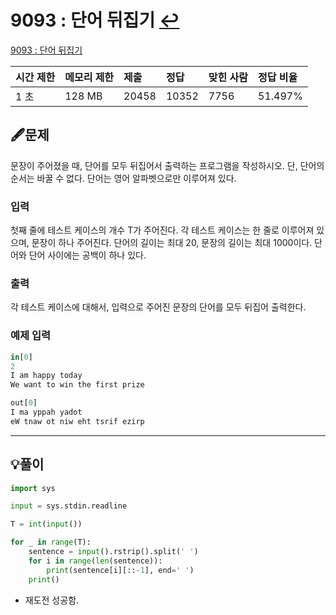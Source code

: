 # 9093 : 단어 뒤집기 [↩](../../acmicpc)

[9093 : 단어 뒤집기](https://www.acmicpc.net/problem/9093)

| 시간 제한 | 메모리 제한 | 제출  | 정답  | 맞힌 사람 | 정답 비율 |
| :-------- | :---------- | :---- | :---- | :-------- | :-------- |
| 1 초      | 128 MB      | 20458 | 10352 | 7756      | 51.497%   |

## 🖋️문제

문장이 주어졌을 때, 단어를 모두 뒤집어서 출력하는 프로그램을 작성하시오. 단, 단어의 순서는 바꿀 수 없다. 단어는 영어 알파벳으로만 이루어져 있다.

### 입력

첫째 줄에 테스트 케이스의 개수 T가 주어진다. 각 테스트 케이스는 한 줄로 이루어져 있으며, 문장이 하나 주어진다. 단어의 길이는 최대 20, 문장의 길이는 최대 1000이다. 단어와 단어 사이에는 공백이 하나 있다.

### 출력

각 테스트 케이스에 대해서, 입력으로 주어진 문장의 단어를 모두 뒤집어 출력한다.

### 예제 입력

```python
in[0]
2
I am happy today
We want to win the first prize

out[0]
I ma yppah yadot
eW tnaw ot niw eht tsrif ezirp

```

---

## 💡풀이

```python
import sys

input = sys.stdin.readline

T = int(input())

for _ in range(T):
    sentence = input().rstrip().split(' ')
    for i in range(len(sentence)):
        print(sentence[i][::-1], end=' ')
    print()
```
* 재도전 성공함.